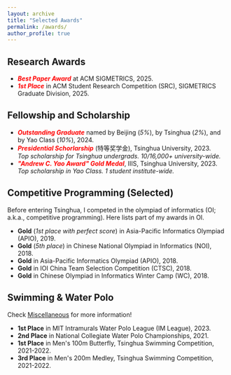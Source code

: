 ```yaml
---
layout: archive
title: "Selected Awards"
permalink: /awards/
author_profile: true
---
```


## Research Awards
* ***<font color="red">Best Paper Award</font>*** at ACM SIGMETRICS, 2025.
* ***<font color="red">1st Place</font>*** in ACM Student Research Competition (SRC), SIGMETRICS Graduate Division, 2025.

## Fellowship and Scholarship
* ***<font color="red">Outstanding Graduate</font>*** named by Beijing (*5%*), by Tsinghua (*2%*), and by Yao Class (*10%*), 2024.
* ***<font color="red">Presidential Schorlarship</font>*** (特等奖学金), Tsinghua University, 2023.  
  *Top scholarship for Tsinghua undergrads. 10/16,000+ university-wide.*
* ***<font color="red">"Andrew C. Yao Award" Gold Medal</font>***, IIIS, Tsinghua University, 2023.  
  *Top scholarship in Yao Class. 1 student institute-wide.*

## Competitive Programming (Selected)
Before entering Tsinghua, I competed in the olympiad of informatics (OI; a.k.a., competitive programming). Here lists part of my awards in OI.
* **Gold** (*1st place with perfect score*) in Asia-Pacific Informatics Olympiad (APIO), 2019.
* **Gold** (*5th place*) in Chinese National Olympiad in Informatics (NOI), 2018.
* **Gold** in Asia-Pacific Informatics Olympiad (APIO), 2018.
* **Gold** in IOI China Team Selection Competition (CTSC), 2018.
* **Gold** in Chinese Olympiad in Informatics Winter Camp (WC), 2018.

## Swimming & Water Polo
Check [Miscellaneous](../misc/) for more information!
* **1st Place** in MIT Intramurals Water Polo League (IM League), 2023.
* **2nd Place** in National Collegiate Water Polo Championships, 2021.
* **1st Place** in Men's 100m Butterfly, Tsinghua Swimming Competition, 2021-2022.
* **3rd Place** in Men's 200m Medley, Tsinghua Swimming Competition, 2021-2022.
